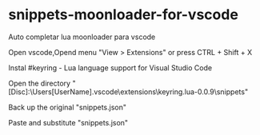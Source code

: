 # snippets-moonloader-for-vscode
Auto completar lua moonloader para vscode

Open vscode,Opend menu "View > Extensions" or press CTRL + Shift + X

Instal 
#keyring - Lua language support for Visual Studio Code

Open the directory "[Disc]:\Users\[UserName]\.vscode\extensions\keyring.lua-0.0.9\snippets"

Back up the original "snippets.json"

Paste and substitute "snippets.json"
